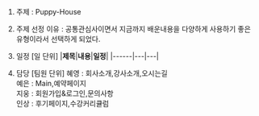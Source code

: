 1. 주제 : Puppy-House

2. 주제 선정 이유 : 공통관심사이면서 지금까지 배운내용을 다양하게  사용하기 좋은 유형이라서 선택하게 되었다.

3. 일정 [일 단위]
|**제목**|**내용**|**일정**|
|------|---|---|

4. 담당  [팀원 단위]
혜영 : 회사소개,강사소개,오시는길  
예은 : Main,예약페이지  
지웅 : 회원가입&로그인,문의사항  
인상 : 후기페이지,수강커리큘럼
